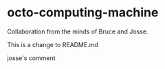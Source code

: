 # octo-computing-machine
Collaboration from the minds of Bruce and Josse.

This is a change to README.md

josse's comment 
